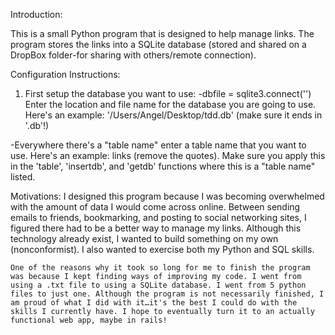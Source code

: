 Introduction:

This is a small Python program that is designed to help manage links. The program stores the links into a SQLite database (stored and shared on a DropBox folder-for sharing with others/remote connection).

Configuration Instructions:

1. First setup the database you want to use:
-dbfile = sqlite3.connect('') Enter the location and file name for the database you are going to use. Here's an example: '/Users/Angel/Desktop/tdd.db' (make sure it ends in '.db'!)

-Everywhere there's a "table name" enter a table name that you want to use. Here's an example: links (remove the quotes). Make sure you apply this in the 'table', 'insertdb', and 'getdb' functions where this is a "table name" listed. 


Motivations: 
	I designed this program because I was becoming overwhelmed with the amount of data I would come across online. Between sending emails to friends, bookmarking, and posting to social networking sites, I figured there had to be a better way to manage my links. Although this technology already exist, I wanted to build something on my own (nonconformist). I also wanted to exercise both my Python and SQL skills. 

	One of the reasons why it took so long for me to finish the program was because I kept finding ways of improving my code. I went from using a .txt file to using a SQLite database. I went from 5 python files to just one. Although the program is not necessarily finished, I am proud of what I did with it…it's the best I could do with the skills I currently have. I hope to eventually turn it to an actually functional web app, maybe in rails! 
